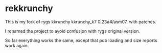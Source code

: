 rekkrunchy
==========

This is my fork of rygs kkrunchy kkrunchy_k7 0.23a4/asm07, with patches.

I renamed the project to avoid confusion with rygs original version.

So far everything works the same, except that pdb loading and size reports work again. 